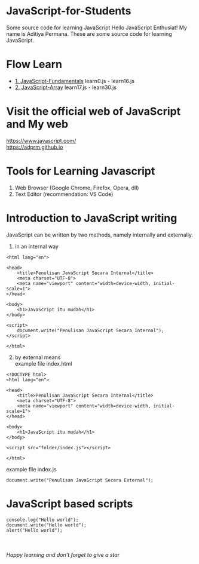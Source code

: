 # JavaScript-for-Students
Some source code for learning JavaScript
Hello JavaScript Enthusiat! My name is Aditiya Permana. 
These are some source code for learning JavaScript. 

# Flow Learn
<ul>
  <li><a href="https://github.com/adprm/JavaScript-for-Students/tree/JavaScript-Fundamentals">1. JavaScript-Fundamentals</a>
  learn0.js - learn16.js
  </li>
  <li><a href="https://github.com/adprm/JavaScript-for-Students/tree/JavaScript-Array">2. JavaScript-Array</a>
  learn17.js - learn30.js
  </li>
  </ul>

# Visit the official web of JavaScript and My web
https://www.javascript.com/ <br>
https://adprm.github.io 

# Tools for Learning Javascript
1. Web Browser (Google Chrome, Firefox, Opera, dll)
2. Text Editor (recommendation: VS Code)

# Introduction to JavaScript writing
JavaScript can be written by two methods, namely internally and externally.

1. in an internal way


```<!DOCTYPE html>
<html lang="en">

<head>
    <title>Penulisan JavaScript Secara Internal</title>
    <meta charset="UTF-8">
    <meta name="viewport" content="width=device-width, initial-scale=1">
</head>

<body>
    <h1>JavaScript itu mudah</h1>
</body>

<script>
    document.write("Penulisan JavaScript Secara Internal");
</script>

</html>

```
2. by external means <br>
example file index.html
```
<!DOCTYPE html>
<html lang="en">

<head>
    <title>Penulisan JavaScript Secara Internal</title>
    <meta charset="UTF-8">
    <meta name="viewport" content="width=device-width, initial-scale=1">
</head>

<body>
    <h1>JavaScript itu mudah</h1>
</body>

<script src="folder/index.js"></script>

</html>
```
example file index.js
```
document.write("Penulisan JavaScript Secara External");
```

# JavaScript based scripts
```
console.log("Hello world");
document.write("Hello world");
alert("Hello world");
```

<br>

<h6>Happy learning and don't forget to give a star</h6>
